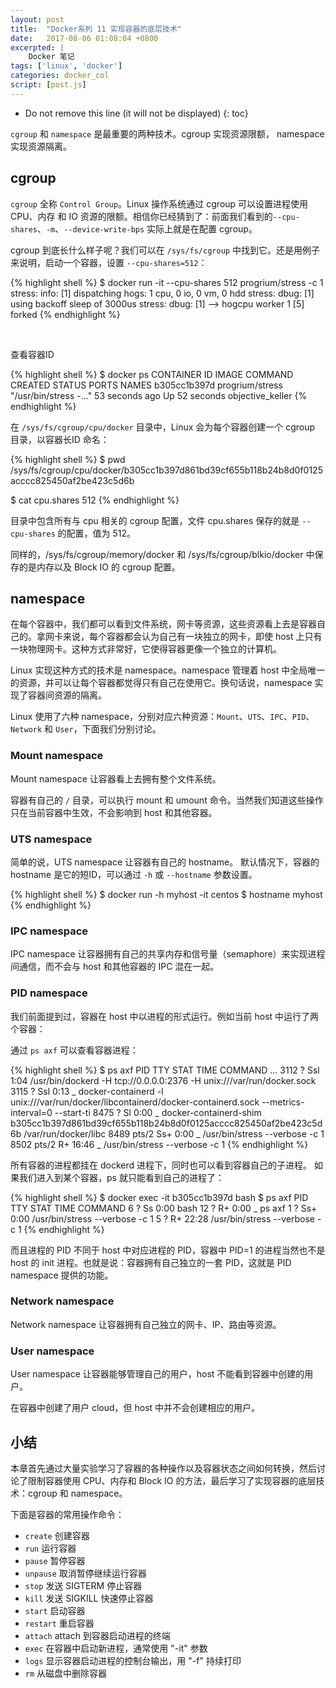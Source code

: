 ```yaml
---
layout: post
title:  "Docker系列 11 实现容器的底层技术"
date:   2017-08-06 01:08:04 +0800 
excerpted: |
    Docker 笔记
tags: ['linux', 'docker']
categories: docker_col
script: [post.js]
---
```


* Do not remove this line (it will not be displayed)
{: toc}


`cgroup` 和 `namespace` 是最重要的两种技术。cgroup 实现资源限额， namespace 实现资源隔离。

## cgroup

`cgroup` 全称 `Control Group`。Linux 操作系统通过 cgroup 可以设置进程使用 CPU、内存 和 IO 资源的限额。相信你已经猜到了：前面我们看到的`--cpu-shares`、`-m`、`--device-write-bps` 实际上就是在配置 cgroup。

cgroup 到底长什么样子呢？我们可以在 `/sys/fs/cgroup` 中找到它。还是用例子来说明，启动一个容器，设置 `--cpu-shares=512`：

{% highlight shell %}
$ docker run -it --cpu-shares 512 progrium/stress -c 1
stress: info: [1] dispatching hogs: 1 cpu, 0 io, 0 vm, 0 hdd
stress: dbug: [1] using backoff sleep of 3000us
stress: dbug: [1] --> hogcpu worker 1 [5] forked
{% endhighlight %}

<br/>

查看容器ID

{% highlight shell %}
$ docker ps
CONTAINER ID        IMAGE               COMMAND                  CREATED             STATUS              PORTS               NAMES
b305cc1b397d        progrium/stress     "/usr/bin/stress -..."   53 seconds ago      Up 52 seconds                           objective_keller
{% endhighlight %}

在 `/sys/fs/cgroup/cpu/docker` 目录中，Linux 会为每个容器创建一个 cgroup 目录，以容器长ID 命名：

{% highlight shell %}
$ pwd
/sys/fs/cgroup/cpu/docker/b305cc1b397d861bd39cf655b118b24b8d0f0125acccc825450af2be423c5d6b

$ cat cpu.shares 
512
{% endhighlight %}

目录中包含所有与 cpu 相关的 cgroup 配置，文件 cpu.shares 保存的就是 `--cpu-shares` 的配置，值为 512。

同样的，/sys/fs/cgroup/memory/docker 和 /sys/fs/cgroup/blkio/docker 中保存的是内存以及 Block IO 的 cgroup 配置。

## namespace
在每个容器中，我们都可以看到文件系统，网卡等资源，这些资源看上去是容器自己的。拿网卡来说，每个容器都会认为自己有一块独立的网卡，即使 host 上只有一块物理网卡。这种方式非常好，它使得容器更像一个独立的计算机。

Linux 实现这种方式的技术是 namespace。namespace 管理着 host 中全局唯一的资源，并可以让每个容器都觉得只有自己在使用它。换句话说，namespace 实现了容器间资源的隔离。


Linux 使用了六种 namespace，分别对应六种资源：`Mount`、`UTS`、`IPC`、`PID`、`Network` 和 `User`，下面我们分别讨论。

### Mount namespace

Mount namespace 让容器看上去拥有整个文件系统。

容器有自己的 `/` 目录，可以执行 mount 和 umount 命令。当然我们知道这些操作只在当前容器中生效，不会影响到 host 和其他容器。

### UTS namespace

简单的说，UTS namespace 让容器有自己的 hostname。 默认情况下，容器的 hostname 是它的短ID，可以通过 `-h` 或 `--hostname` 参数设置。

{% highlight shell %}
$ docker run -h myhost -it centos
$ hostname
myhost
{% endhighlight %}

### IPC namespace
IPC namespace 让容器拥有自己的共享内存和信号量（semaphore）来实现进程间通信，而不会与 host 和其他容器的 IPC 混在一起。

### PID namespace
我们前面提到过，容器在 host 中以进程的形式运行。例如当前 host 中运行了两个容器：

通过 `ps axf` 可以查看容器进程：

{% highlight shell %}
$ ps axf
   PID TTY      STAT   TIME COMMAND
   ...
  3112 ?        Ssl    1:04 /usr/bin/dockerd -H tcp://0.0.0.0:2376 -H unix:///var/run/docker.sock
  3115 ?        Ssl    0:13  \_ docker-containerd -l unix:///var/run/docker/libcontainerd/docker-containerd.sock --metrics-interval=0 --start-ti
  8475 ?        Sl     0:00      \_ docker-containerd-shim b305cc1b397d861bd39cf655b118b24b8d0f0125acccc825450af2be423c5d6b /var/run/docker/libc
  8489 pts/2    Ss+    0:00          \_ /usr/bin/stress --verbose -c 1
  8502 pts/2    R+    16:46              \_ /usr/bin/stress --verbose -c 1
{% endhighlight %}


所有容器的进程都挂在 dockerd 进程下，同时也可以看到容器自己的子进程。 如果我们进入到某个容器，ps 就只能看到自己的进程了：

{% highlight shell %}
$ docker exec -it b305cc1b397d bash
$ ps axf
   PID TTY      STAT   TIME COMMAND
     6 ?        Ss     0:00 bash
    12 ?        R+     0:00  \_ ps axf
     1 ?        Ss+    0:00 /usr/bin/stress --verbose -c 1
     5 ?        R+    22:28 /usr/bin/stress --verbose -c 1
{% endhighlight %}  


而且进程的 PID 不同于 host 中对应进程的 PID，容器中 PID=1 的进程当然也不是 host 的 init 进程。也就是说：容器拥有自己独立的一套 PID，这就是 PID namespace 提供的功能。

### Network namespace
Network namespace 让容器拥有自己独立的网卡、IP、路由等资源。

### User namespace

User namespace 让容器能够管理自己的用户，host 不能看到容器中创建的用户。

在容器中创建了用户 cloud，但 host 中并不会创建相应的用户。

## 小结

本章首先通过大量实验学习了容器的各种操作以及容器状态之间如何转换，然后讨论了限制容器使用 CPU、内存和 Block IO 的方法，最后学习了实现容器的底层技术：cgroup 和 namespace。

下面是容器的常用操作命令：

+ `create`      创建容器  
+ `run`         运行容器  
+ `pause`       暂停容器  
+ `unpause`     取消暂停继续运行容器  
+ `stop`        发送 SIGTERM 停止容器  
+ `kill`        发送 SIGKILL 快速停止容器  
+ `start`       启动容器  
+ `restart`     重启容器  
+ `attach`      attach 到容器启动进程的终端  
+ `exec`        在容器中启动新进程，通常使用 "-it" 参数  
+ `logs`        显示容器启动进程的控制台输出，用 "-f" 持续打印  
+ `rm`          从磁盘中删除容器




